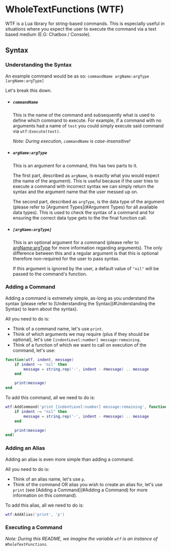 WholeTextFunctions (WTF)
========================

WTF is a Lua library for string-based commands. This is especially useful in situations where you expect the user to execute the command via a text based medium (E.G: Chatbox / Console).

Syntax
------

### Understanding the Syntax

An example command would be as so:
	`commandName argName:argType [argName:argType]`

Let's break this down.

* ##### `commandName`
	This is the name of the command and subsequently what is used to define which command to execute. For example, if a command with no arguments had a name of `test` you could simply execute said command via `wtf:Execute(test)`.

	*Note: During execution, `commandName` is case-insensitive!*

* ##### `argName:argType`
	This is an argument for a command, this has two parts to it. 

	The first part, described as `argName`, is exactly what you would expect (the name of the argument). This is useful because if the user tries to execute a command with incorrect syntax we can simply return the syntax and the argument name that the user messed up on.
	
	The second part, described as `argType`, is the data type of the argument (please refer to [Argument Types](#Argument Types) for all available data types). This is used to check the syntax of a command and for ensuring the correct data type gets to the the final function call.

* ##### `[argName:argType]`
	This is an optional argument for a command (please refer to [argName:argType](#argName:argType) for more information regarding arguments). The only difference between this and a regular argument is that this is optional therefore non-required for the user to pass syntax.

	If this argument is ignored by the user, a default value of `"nil"` will be passed to the command's function.

### Adding a Command

Adding a command is extremely simple, as-long as you understand the syntax (please refer to [Understanding the Syntax](#Understanding the Syntax) to learn about the syntax).

All you need to do is:
* Think of a command name, let's use `print`.
* Think of which arguments we may require (plus if they should be optional), let's use `[indentLevel:number] message:remaining`.
* Think of a function of which we want to call on execution of the command, let's use:
```lua
function(wtf, indent, message)
	if indent ~= 'nil' then
		message = string.rep('-', indent - #message) .. message
	end

	print(message)
end
```

To add this command, all we need to do is:
```lua
wtf:AddCommand('print [indentLevel:number] message:remaining', function(wtf, indent, message)
	if indent ~= "nil" then
		message = string.rep('-', indent - #message) .. message
	end

	print(message)
end)
```

### Adding an Alias

Adding an alias is even more simple than adding a command.

All you need to do is:
* Think of an alias name, let's use `p`.
* Think of the command OR alias you wish to create an alias for, let's use `print` (see [Adding a Command](#Adding a Command) for more information on this command).

To add this alias, all we need to do is:
```lua
wtf:AddAlias('print', 'p')
```

### Executing a Command

*Note: During this README, we imagine the variable `wtf` is an instance of `WholeTextFunctions`.*
